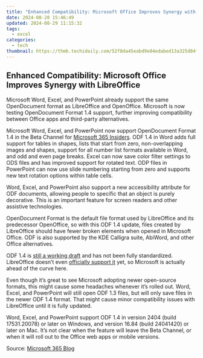 ```yaml
---
title: "Enhanced Compatibility: Microsoft Office Improves Synergy with LibreOffice"
date: 2024-08-28 15:46:49
updated: 2024-08-29 11:15:32
tags:
  - excel
categories:
  - tech
thumbnail: https://thmb.techidaily.com/52f8da45eabd9e84edabed13a325d84ff2b39dca8fb87ff4960ee8bff73c07e4.jpg
---
```


## Enhanced Compatibility: Microsoft Office Improves Synergy with LibreOffice

Microsoft Word, Excel, and PowerPoint already support the same OpenDocument format as LibreOffice and OpenOffice. Microsoft is now testing OpenDocument Format 1.4 support, further improving compatibility between Office apps and third-party alternatives.

 Microsoft Word, Excel, and PowerPoint now support OpenDocument Format 1.4 in the Beta Channel for [Microsoft 365 Insiders](https://tech-haven.techidaily.com/rethinking-ai-why-claude-3-surpasses-chatgpt-in-4-ways/). ODF 1.4 in Word adds full support for tables in shapes, lists that start from zero, non-overlapping images and shapes, support for all number list formats available in Word, and odd and even page breaks. Excel can now save color filter settings to ODS files and has improved support for rotated text. ODP files in PowerPoint can now use slide numbering starting from zero and supports new text rotation options within table cells.

 Word, Excel, and PowerPoint also support a new accessibility attribute for ODF documents, allowing people to specific that an object is purely decorative. This is an important feature for screen readers and other assistive technologies.

 OpenDocument Format is the default file format used by LibreOffice and its predecessor OpenOffice, so with this ODF 1.4 update, files created by LibreOffice should have fewer broken elements when opened in Microsoft Office. ODF is also supported by the KDE Calligra suite, AbiWord, and other Office alternatives.

 ODF 1.4 is [still a working draft](https://github.com/oasis-tcs/odf-tc?tab=readme-ov-file) and has not been fully standardized. LibreOffice doesn’t even [officially support it](https://wiki.documentfoundation.org/ODF) yet, so Microsoft is actually ahead of the curve here.

 Even though it’s great to see Microsoft adopting newer open-source formats, this might cause some headaches whenever it’s rolled out. Word, Excel, and PowerPoint will still open ODF 1.3 files, but will only save files in the newer ODF 1.4 format. That might cause minor compatibility issues with LibreOffice until it is fully updated.

 Word, Excel, and PowerPoint support ODF 1.4 in version 2404 (build 17531.20078) or later on Windows, and version 16.84 (build 24041420) or later on Mac. It’s not clear when the feature will leave the Beta Channel, or when it will roll out to the Office web apps or mobile versions.

 Source: [Microsoft 365 Blog](https://insider.microsoft365.com/en-us/blog/microsoft-365-apps-now-support-opendocument-format-1-4)

<ins class="adsbygoogle"
     style="display:block"
     data-ad-format="autorelaxed"
     data-ad-client="ca-pub-7571918770474297"
     data-ad-slot="1223367746"></ins>



<ins class="adsbygoogle"
     style="display:block"
     data-ad-client="ca-pub-7571918770474297"
     data-ad-slot="8358498916"
     data-ad-format="auto"
     data-full-width-responsive="true"></ins>
